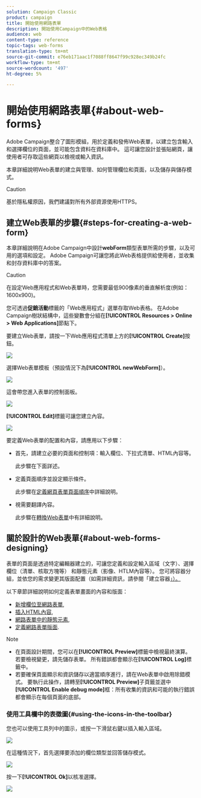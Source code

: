 ```yaml
---
solution: Campaign Classic
product: campaign
title: 開始使用網路表單
description: 開始使用Campaign中的Web表格
audience: web
content-type: reference
topic-tags: web-forms
translation-type: tm+mt
source-git-commit: e76eb171aac1f7088ff8647f99c928ec349b24fc
workflow-type: tm+mt
source-wordcount: '497'
ht-degree: 5%

---
```



# 開始使用網路表單{#about-web-forms}

Adobe Campaign整合了圖形模組，用於定義和發佈Web表單，以建立包含輸入和選擇欄位的頁面，並可能包含資料在資料庫中。 這可讓您設計並張貼網頁，讓使用者可存取這些網頁以檢視或輸入資訊。

本章詳細說明Web表單的建立與管理、如何管理欄位和頁面，以及儲存與儲存模式。

>[!CAUTION]
>
>基於隱私權原因，我們建議對所有外部資源使用HTTPS。

## 建立Web表單的步驟{#steps-for-creating-a-web-form}

本章詳細說明在Adobe Campaign中設計&#x200B;**webForm**&#x200B;類型表單所需的步驟，以及可用的選項和設定。 Adobe Campaign可讓您將此Web表格提供給使用者，並收集和封存資料庫中的答案。

>[!CAUTION]
>
>在設定Web應用程式和Web表單時，您需要最低900像素的垂直解析度(例如：1600x900)。

您可透過&#x200B;**促銷活動**&#x200B;標籤的「Web應用程式」選單存取Web表格。 在Adobe Campaign樹狀結構中，這些變數會分組在&#x200B;**[!UICONTROL Resources > Online > Web Applications]**&#x200B;節點下。

要建立Web表單，請按一下Web應用程式清單上方的&#x200B;**[!UICONTROL Create]**&#x200B;按鈕。

![](assets/webapp_create_new.png)

選擇Web表單模板（預設情況下為&#x200B;**[!UICONTROL newWebForm]**）。

![](assets/s_ncs_admin_survey_select_template.png)

這會帶您進入表單的控制面板。

![](assets/webapp_empty_dashboard.png)

**[!UICONTROL Edit]**&#x200B;標籤可讓您建立內容。

![](assets/webapp_edit_tab.png)

要定義Web表單的配置和內容，請應用以下步驟：

* 首先，請建立必要的頁面和控制項：輸入欄位、下拉式清單、HTML內容等。

   此步驟在下面詳述。

* 定義頁面順序並設定顯示條件。

   此步驟在[定義網頁表單頁面順序](../../web/using/defining-web-forms-page-sequencing.md)中詳細說明。

* 視需要翻譯內容。

   此步驟在[轉換Web表單](../../web/using/translating-a-web-form.md)中有詳細說明。

## 關於設計的Web表單{#about-web-forms-designing}

表單的頁面是透過特定編輯器建立的，可讓您定義和設定輸入區域（文字）、選擇欄位（清單、核取方塊等） 和靜態元素（影像、HTLM內容等）。 您可將容器分組，並依您的需求變更其版面配置（如需詳細資訊，請參閱「建立容器[」）。](../../web/using/defining-web-forms-layout.md#creating-containers)

以下章節詳細說明如何定義表單畫面的內容和版面：

* [新增欄位至網路表單](../../web/using/adding-fields-to-a-web-form.md),
* [插入HTML內容](../../web/using/static-elements-in-a-web-form.md#inserting-html-content),
* [網路表單中的靜態元素](../../web/using/static-elements-in-a-web-form.md),
* [定義網路表單版面](../../web/using/defining-web-forms-layout.md).

>[!NOTE]
>
>* 在頁面設計期間，您可以在&#x200B;**[!UICONTROL Preview]**&#x200B;標籤中檢視最終演算。 若要檢視變更，請先儲存表單。 所有錯誤都會顯示在&#x200B;**[!UICONTROL Log]**&#x200B;標籤中。
>* 若要確保頁面顯示和資訊儲存以適當順序進行，請在Web表單中啟用除錯模式。 要執行此操作，請轉至&#x200B;**[!UICONTROL Preview]**&#x200B;子頁籤並選中&#x200B;**[!UICONTROL Enable debug mode]**&#x200B;框：所有收集的資訊和可能的執行錯誤都會顯示在每個頁面的底部。
>



### 使用工具欄中的表徵圖{#using-the-icons-in-the-toolbar}

您也可以使用工具列中的圖示，或按一下滑鼠右鍵以插入輸入區域。

![](assets/s_ncs_admin_webform_add_selection.png)

在這種情況下，首先選擇要添加的欄位類型並回答儲存模式。

![](assets/s_ncs_admin_webform_select_storage.png)

按一下&#x200B;**[!UICONTROL Ok]**&#x200B;以核准選擇。

![](assets/s_ncs_admin_webform_confirm_storage.png)

